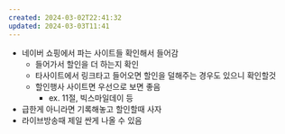 ```yaml
---
created: 2024-03-02T22:41:32
updated: 2024-03-03T11:41
---
```

- 네이버 쇼핑에서 파는 사이트들 확인해서 들어감
	- 들어가서 할인을 더 하는지 확인
	- 타사이트에서 링크타고 들어오면 할인을 덜해주는 경우도 있으니 확인할것
	- 할인행사 사이트면 우선으로 보면 좋음
		- ex. 11절, 빅스마일데이 등
- 급한게 아니라면 기록해놓고 할인할때 사자
- 라이브방송때 제일 싼게 나올 수 있음
